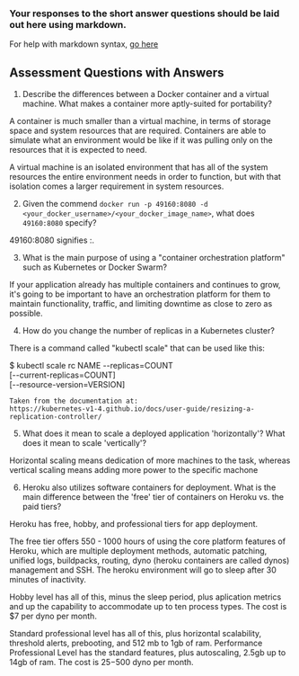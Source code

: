 ### Your responses to the short answer questions should be laid out here using markdown.

For help with markdown syntax, [go here](https://github.com/adam-p/markdown-here/wiki/Markdown-Cheatsheet)

## Assessment Questions with Answers
 1. Describe the differences between a Docker container and a virtual machine. What makes a container more aptly-suited for portability?

 A container is much smaller than a virtual machine, in terms of storage space and system resources that are required. Containers are able to simulate what an environment would be like if it was pulling only on the resources that it is expected to need.

 A virtual machine is an isolated environment that has all of the system resources the entire environment needs in order to function, but with that isolation comes a larger requirement in system resources. 

 2. Given the commend `docker run -p 49160:8080 -d <your_docker_username>/<your_docker_image_name>`, what does `49160:8080` specify?

 49160:8080 signifies <localhost>:<port number>.

 3. What is the main purpose of using a "container orchestration platform" such as Kubernetes or Docker Swarm?

 If your application already has multiple containers and continues to grow, it's going to be important to have an orchestration platform for them to maintain functionality, traffic, and limiting downtime as close to zero as possible.

 4. How do you change the number of replicas in a Kubernetes cluster?

 There is a command called "kubectl scale" that can be used like this:

 $ kubectl scale rc NAME --replicas=COUNT \
    [--current-replicas=COUNT] \
    [--resource-version=VERSION]

    Taken from the documentation at:
    https://kubernetes-v1-4.github.io/docs/user-guide/resizing-a-replication-controller/

 5. What does it mean to scale a deployed application 'horizontally'? What does it mean to scale 'vertically'?

 Horizontal scaling means dedication of more machines to the task, whereas vertical scaling means adding more power to the specific machone


 6. Heroku also utilizes software containers for deployment. What is the main difference between the 'free' tier of containers on Heroku vs. the paid tiers?

 Heroku has free, hobby, and professional tiers for app deployment.

 The free tier offers 550 - 1000 hours of using the core platform features of Heroku, which are multiple deployment methods, automatic patching, unified logs, buildpacks, routing, dyno (heroku containers are called dynos) management and SSH. The heroku environment will go to sleep after 30 minutes of inactivity.

 Hobby level has all of this, minus the sleep period, plus aplication metrics and up the capability to accommodate up to ten process types. The cost is $7 per dyno per month.

 Standard professional level has all of this, plus horizontal scalability, threshold alerts, prebooting, and 512 mb to 1gb of ram. Performance Professional Level has the standard features, plus autoscaling, 2.5gb up to 14gb of ram. The cost is $25-$500 dyno per month.